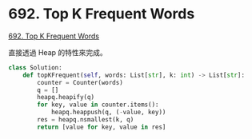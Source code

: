 # 692. Top K Frequent Words

[692. Top K Frequent Words](https://leetcode.com/problems/top-k-frequent-words/)

直接透過 Heap 的特性來完成。

```python
class Solution:
    def topKFrequent(self, words: List[str], k: int) -> List[str]:
        counter = Counter(words)
        q = []
        heapq.heapify(q)
        for key, value in counter.items():
            heapq.heappush(q, (-value, key))
        res = heapq.nsmallest(k, q)
        return [value for key, value in res]
```

